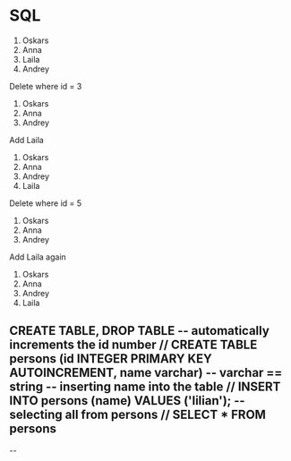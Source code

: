 # SQL

1. Oskars
2. Anna
3. Laila
4. Andrey

Delete where id = 3

1. Oskars
2. Anna
4. Andrey

Add Laila

1. Oskars
2. Anna
4. Andrey
5. Laila

Delete where id = 5

1. Oskars
2. Anna
4. Andrey

Add Laila again

1. Oskars
2. Anna
4. Andrey
6. Laila


CREATE TABLE, DROP TABLE
-- automatically increments the id number // CREATE TABLE persons (id INTEGER PRIMARY KEY AUTOINCREMENT, name varchar)
-- varchar == string
-- inserting name into the table // INSERT INTO persons (name) VALUES ('lilian'); 
-- selecting all from persons // SELECT * FROM persons
--
--
